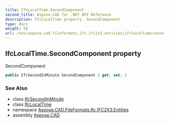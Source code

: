 ```yaml
---
title: IfcLocalTime.SecondComponent
second_title: Aspose.CAD for .NET API Reference
description: IfcLocalTime property. SecondComponent
type: docs
weight: 50
url: /net/aspose.cad.fileformats.ifc.ifc2x3.entities/ifclocaltime/secondcomponent/
---
```

## IfcLocalTime.SecondComponent property

SecondComponent

```csharp
public IfcSecondInMinute SecondComponent { get; set; }
```

### See Also

* class [IfcSecondInMinute](../../../aspose.cad.fileformats.ifc.ifc2x3.types/ifcsecondinminute/)
* class [IfcLocalTime](../)
* namespace [Aspose.CAD.FileFormats.Ifc.IFC2X3.Entities](../../ifclocaltime/)
* assembly [Aspose.CAD](../../../)


